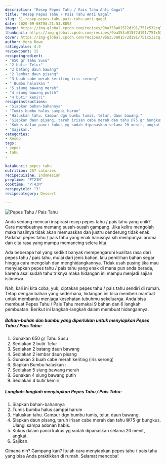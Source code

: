 ```yaml
---
description: "Resep Pepes Tahu / Pais Tahu Anti Gagal"
title: "Resep Pepes Tahu / Pais Tahu Anti Gagal"
slug: 51-resep-pepes-tahu-pais-tahu-anti-gagal
date: 2020-09-08T05:21:53.809Z
image: https://img-global.cpcdn.com/recipes/9ba353a01572d191/751x532cq70/pepes-tahu-pais-tahu-foto-resep-utama.jpg
thumbnail: https://img-global.cpcdn.com/recipes/9ba353a01572d191/751x532cq70/pepes-tahu-pais-tahu-foto-resep-utama.jpg
cover: https://img-global.cpcdn.com/recipes/9ba353a01572d191/751x532cq70/pepes-tahu-pais-tahu-foto-resep-utama.jpg
author: Vera Rowe
ratingvalue: 4.9
reviewcount: 15
recipeingredient:
- "650 gr Tahu Susu"
- "2 butir Telur"
- "2 batang daun bawang"
- "2 lembar daun pisang"
- "3 buah cabe merah keriting iris serong"
- " Bumbu haluskan "
- "5 siung bawang merah"
- "4 siung bawang putih"
- "4 butir kemiri"
recipeinstructions:
- "Siapkan bahan-bahannya"
- "Tumis bumbu halus sampai harum"
- "Haluskan tahu. Campur dgn bumbu tumis, telur, daun bawang."
- "Siapkan daun pisang, taruh irisan cabe merah dan tahu @75 gr bungkus. Ulangi sampa adonan habis."
- "Kukus dalam panci kukus yg sudah dipanaskan selama 20 menit, angkat."
- "Sajikan."
categories:
- Resep
tags:
- pepes
- tahu
- 

katakunci: pepes tahu  
nutrition: 257 calories
recipecuisine: Indonesian
preptime: "PT21M"
cooktime: "PT43M"
recipeyield: "3"
recipecategory: Dessert

---
```



![Pepes Tahu / Pais Tahu](https://img-global.cpcdn.com/recipes/9ba353a01572d191/751x532cq70/pepes-tahu-pais-tahu-foto-resep-utama.jpg)

Anda sedang mencari inspirasi resep pepes tahu / pais tahu yang unik? Cara membuatnya memang susah-susah gampang. Jika keliru mengolah maka hasilnya tidak akan memuaskan dan justru cenderung tidak enak. Padahal pepes tahu / pais tahu yang enak harusnya sih mempunyai aroma dan cita rasa yang mampu memancing selera kita.



Ada beberapa hal yang sedikit banyak mempengaruhi kualitas rasa dari pepes tahu / pais tahu, mulai dari jenis bahan, lalu pemilihan bahan segar hingga cara mengolah dan menghidangkannya. Tidak usah pusing jika mau menyiapkan pepes tahu / pais tahu yang enak di mana pun anda berada, karena asal sudah tahu triknya maka hidangan ini mampu menjadi sajian istimewa.


Nah, kali ini kita coba, yuk, ciptakan pepes tahu / pais tahu sendiri di rumah. Tetap dengan bahan yang sederhana, hidangan ini bisa memberi manfaat untuk membantu menjaga kesehatan tubuhmu sekeluarga. Anda bisa membuat Pepes Tahu / Pais Tahu memakai 9 bahan dan 6 langkah pembuatan. Berikut ini langkah-langkah dalam membuat hidangannya.

<!--inarticleads1-->

##### Bahan-bahan dan bumbu yang diperlukan untuk menyiapkan Pepes Tahu / Pais Tahu:

1. Gunakan 650 gr Tahu Susu
1. Sediakan 2 butir Telur
1. Sediakan 2 batang daun bawang
1. Sediakan 2 lembar daun pisang
1. Gunakan 3 buah cabe merah keriting (iris serong)
1. Siapkan  Bumbu haluskan :
1. Sediakan 5 siung bawang merah
1. Gunakan 4 siung bawang putih
1. Sediakan 4 butir kemiri




<!--inarticleads2-->

##### Langkah-langkah menyiapkan Pepes Tahu / Pais Tahu:

1. Siapkan bahan-bahannya
1. Tumis bumbu halus sampai harum
1. Haluskan tahu. Campur dgn bumbu tumis, telur, daun bawang.
1. Siapkan daun pisang, taruh irisan cabe merah dan tahu @75 gr bungkus. Ulangi sampa adonan habis.
1. Kukus dalam panci kukus yg sudah dipanaskan selama 20 menit, angkat.
1. Sajikan.




Gimana nih? Gampang kan? Itulah cara menyiapkan pepes tahu / pais tahu yang bisa Anda praktikkan di rumah. Selamat mencoba!
